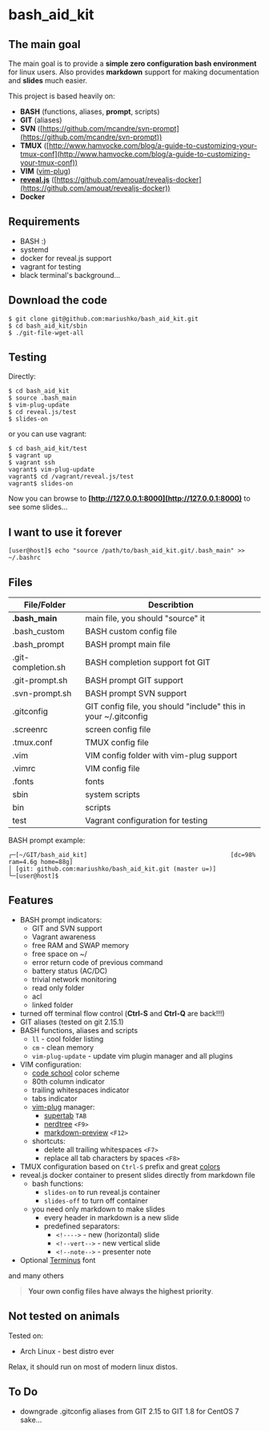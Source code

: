# bash_aid_kit

## The main goal
The main goal is to provide a **simple zero configuration bash environment** for linux users.
Also provides **markdown** support for making documentation and **slides** much easier.

This project is based heavily on:

- **BASH** (functions, aliases, **prompt**, scripts)
- **GIT** (aliases)
- **SVN** ([https://github.com/mcandre/svn-prompt](https://github.com/mcandre/svn-prompt))
- **TMUX** ([http://www.hamvocke.com/blog/a-guide-to-customizing-your-tmux-conf](http://www.hamvocke.com/blog/a-guide-to-customizing-your-tmux-conf))
- **VIM** ([vim-plug](https://github.com/junegunn/vim-plug))
- **[reveal.js](https://github.com/hakimel/reveal.js/)** ([https://github.com/amouat/revealjs-docker](https://github.com/amouat/revealjs-docker))
- **Docker**

## Requirements

- BASH :)
- systemd
- docker for reveal.js support
- vagrant for testing
- black terminal's background...

## Download the code

```
$ git clone git@github.com:mariushko/bash_aid_kit.git
$ cd bash_aid_kit/sbin
$ ./git-file-wget-all
```
## Testing

Directly:
```
$ cd bash_aid_kit
$ source .bash_main
$ vim-plug-update
$ cd reveal.js/test
$ slides-on
```
or you can use vagrant:
```
$ cd bash_aid_kit/test
$ vagrant up
$ vagrant ssh
vagrant$ vim-plug-update
vagrant$ cd /vagrant/reveal.js/test
vagrant$ slides-on
```
Now you can browse to **[http://127.0.0.1:8000](http://127.0.0.1:8000)** to see some slides...

## I want to use it forever
```
[user@host]$ echo "source /path/to/bash_aid_kit.git/.bash_main" >> ~/.bashrc
```

## Files

| File/Folder         | Describtion
| ------------------  | ---------------------------------------- |
| **.bash_main**      | main file, you should "source" it
| .bash_custom        | BASH custom config file
| .bash_prompt        | BASH prompt main file
| .git-completion.sh  | BASH completion support fot GIT
| .git-prompt.sh      | BASH prompt GIT support
| .svn-prompt.sh      | BASH prompt SVN support
| .gitconfig          | GIT config file, you should "include" this in your ~/.gitconfig
| .screenrc           | screen config file
| .tmux.conf          | TMUX config file
| .vim                | VIM config folder with vim-plug support
| .vimrc              | VIM config file
| .fonts              | fonts
| sbin                | system scripts
| bin                 | scripts
| test                | Vagrant configuration for testing

BASH prompt example:

```
┌─[~/GIT/bash_aid_kit]                                        [dc=98% ram=4.6g home=88g]
│ [git: github.com:mariushko/bash_aid_kit.git (master u=)]
└─[user@host]$
```
## Features

- BASH prompt indicators:
    - GIT and SVN support
    - Vagrant awareness
    - free RAM and SWAP memory
    - free space on ~/
    - error return code of previous command
    - battery status (AC/DC)
    - trivial network monitoring
    - read only folder
    - acl
    - linked folder
- turned off terminal flow control (**Ctrl-S** and **Ctrl-Q** are back!!!)
- GIT aliases (tested on git 2.15.1)
- BASH functions, aliases and scripts
    - ```ll``` - cool folder listing
    - ```cm``` - clean memory
    - ```vim-plug-update``` - update vim plugin manager and all plugins
- VIM configuration:
    - [code school](http://astonj.com/tech/vim-for-ruby-rails-and-a-sexy-theme/) color scheme
    - 80th column indicator
    - trailing whitespaces indicator
    - tabs indicator
    - [vim-plug](https://github.com/junegunn/vim-plug) manager:
        - [supertab](https://github.com/ervandew/supertab) ```TAB```
        - [nerdtree](https://github.com/scrooloose/nerdtree) ```<F9>```
        - [markdown-preview](https://github.com/iamcco/markdown-preview.vim) ```<F12>```
    - shortcuts:
        - delete all trailing whitespaces ```<F7>```
        - replace all tab characters by spaces ```<F8>```
- TMUX configuration based on ```Ctrl-S``` prefix and great [colors](http://www.hamvocke.com/blog/a-guide-to-customizing-your-tmux-conf)
- reveal.js docker container to present slides directly from markdown file
    - bash functions:
        - ```slides-on``` to run reveal.js container
        - ```slides-off``` to turn off container
    - you need only markdown to make slides
        - every header in markdown is a new slide
        - predefined separators:
            - ```<!---->``` - new (horizontal) slide
            - ```<!--vert-->``` - new vertical slide
            - ```<!--note-->``` - presenter note
- Optional [Terminus](http://terminus-font.sourceforge.net/) font

and many others

> **Your own config files have always the highest priority**.

## Not tested on animals

Tested on:

- Arch Linux - best distro ever

Relax, it should run on most of modern linux distos.

## To Do

- downgrade .gitconfig aliases from GIT 2.15 to GIT 1.8 for CentOS 7 sake...
